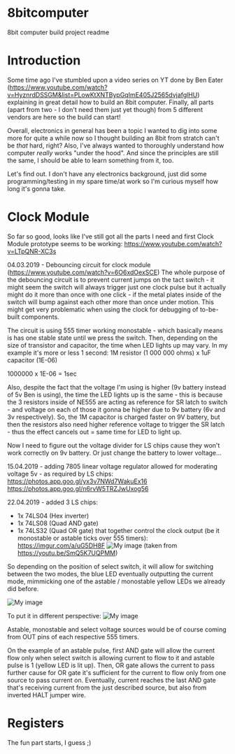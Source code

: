 # 8bitcomputer
8bit computer build project readme  

# Introduction
Some time ago I've stumbled upon a video series on YT done by Ben Eater (https://www.youtube.com/watch?v=HyznrdDSSGM&list=PLowKtXNTBypGqImE405J2565dvjafglHU) explaining in great detail how to build an 8bit computer. Finally, all parts (apart from two - I don't need them just yet though) from 5 different vendors are here so the build can start!

Overall, electronics in general has been a topic I wanted to dig into some more for quite a while now so I thought building an 8bit from stratch can't be *that* hard, right? Also, I've always wanted to thoroughly understand how computer *really* works "under the hood". And since the principles are still the same, I should be able to learn something from it, too.

Let's find out. I don't have any electronics background, just did some programming/testing in my spare time/at work so I'm curious myself how long it's gonna take.

# Clock Module
So far so good, looks like I've still got all the parts I need and first Clock Module prototype seems to be working:
https://www.youtube.com/watch?v=LTpQNR-XC3s

04.03.2019 - Debouncing circuit for clock module (https://www.youtube.com/watch?v=6O6xdOexSCE)
The whole purpose of the debouncing circuit is to prevent current jumps on the tact switch - it might seem the switch will always trigger just one clock pulse but it actually might do it more than once with one click - if the metal plates inside of the switch will bump against each other more than once under motion. This might get very problematic when using the clock for debugging of to-be-built components.

The circuit is using 555 timer working monostable - which basically means is has one stable state until we press the switch. Then, depending on the size of transistor and capacitor, the time when LED lights up may vary. In my example it's more or less 1 second:
1M resistor (1 000 000 ohms) x 1uF capacitor (1E-06)

1000000 x 1E-06 = 1sec

Also, despite the fact that the voltage I'm using is higher (9v battery instead of 5v Ben is using), the time the LED lights up is the same - this is because the 3 resistors inside of NE555 are acting as reference for SR latch to switch - and voltage on each of those it gonna be higher due to 9v battery (6v and 3v respectively). So, the 1M capacitor is charged faster on 9V battery, but then the resistors also need  higher reference voltage to trigger the SR latch - thus the effect cancels out = same time for LED to light up.

Now I need to figure out the voltage divider for LS chips cause they won't work correctly on 9v battery. Or just change the battery to lower voltage...

15.04.2019 - adding 7805 linear voltage regulator allowed for moderating voltage 5v - as required by LS chips:
https://photos.app.goo.gl/yx3v7NWd7WakuEx16
https://photos.app.goo.gl/n6rvW5TRZJwUxog56

22.04.2019 - added 3 LS chips:
  - 1x 74LS04 (Hex inverter) 
  - 1x 74LS08 (Quad AND gate) 
  - 1x 74LS32 (Quad OR gate)
that together control the clock output (be it monostable or astable ticks over 555 timers):
https://imgur.com/a/uG5DH8F
![My image](https://i.imgur.com/Z9cc8RK.png)
(taken from https://youtu.be/SmQ5K7UQPMM)

So depending on the position of select switch, it will allow for switching between the two modes, the blue LED eventually outputting the current mode, mimmicking one of the astable / monostable yellow LEDs we already did before.  

![My image](https://i.imgur.com/saG1DRD.jpg)

To put it in different perspective:
![My image](https://i.imgur.com/9yB29dA.png)

Astable, monostable and select voltage sources would be of course coming from OUT pins of each respective 555 timers.

On the example of an astable pulse, first AND gate will allow the current flow only when select switch is allowing current to flow to it and astable pulse is 1 (yellow LED is lit up). Then, OR gate allows the current to pass further cause for OR gate it's sufficient for the current to flow only from one source to pass current on. Eventually, current reaches the last AND gate that's receiving current from the just described source, but also from inverted HALT jumper wire. 

# Registers
The fun part starts, I guess ;)
